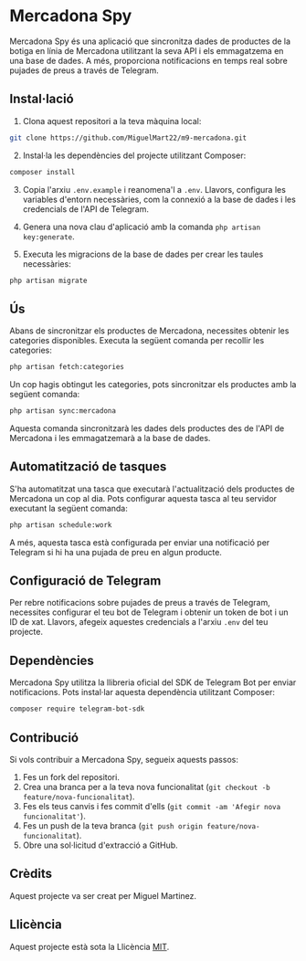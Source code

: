 # Mercadona Spy

Mercadona Spy és una aplicació que sincronitza dades de productes de la botiga en línia de Mercadona utilitzant la seva API i els emmagatzema en una base de dades. A més, proporciona notificacions en temps real sobre pujades de preus a través de Telegram.

## Instal·lació

1. Clona aquest repositori a la teva màquina local:

```bash
git clone https://github.com/MiguelMart22/m9-mercadona.git
```

2. Instal·la les dependències del projecte utilitzant Composer:

```bash
composer install
```

3. Copia l'arxiu `.env.example` i reanomena'l a `.env`. Llavors, configura les variables d'entorn necessàries, com la connexió a la base de dades i les credencials de l'API de Telegram.

4. Genera una nova clau d'aplicació amb la comanda `php artisan key:generate`.

5. Executa les migracions de la base de dades per crear les taules necessàries:

```bash
php artisan migrate
```

## Ús

Abans de sincronitzar els productes de Mercadona, necessites obtenir les categories disponibles. Executa la següent comanda per recollir les categories:

```bash
php artisan fetch:categories
```

Un cop hagis obtingut les categories, pots sincronitzar els productes amb la següent comanda:

```bash
php artisan sync:mercadona
```

Aquesta comanda sincronitzarà les dades dels productes des de l'API de Mercadona i les emmagatzemarà a la base de dades.

## Automatització de tasques

S'ha automatitzat una tasca que executarà l'actualització dels productes de Mercadona un cop al dia. Pots configurar aquesta tasca al teu servidor executant la següent comanda:

```bash
php artisan schedule:work
```

A més, aquesta tasca està configurada per enviar una notificació per Telegram si hi ha una pujada de preu en algun producte.

## Configuració de Telegram

Per rebre notificacions sobre pujades de preus a través de Telegram, necessites configurar el teu bot de Telegram i obtenir un token de bot i un ID de xat. Llavors, afegeix aquestes credencials a l'arxiu `.env` del teu projecte.

## Dependències

Mercadona Spy utilitza la llibreria oficial del SDK de Telegram Bot per enviar notificacions. Pots instal·lar aquesta dependència utilitzant Composer:

```bash
composer require telegram-bot-sdk
```

## Contribució

Si vols contribuir a Mercadona Spy, segueix aquests passos:

1. Fes un fork del repositori.
2. Crea una branca per a la teva nova funcionalitat (`git checkout -b feature/nova-funcionalitat`).
3. Fes els teus canvis i fes commit d'ells (`git commit -am 'Afegir nova funcionalitat'`).
4. Fes un push de la teva branca (`git push origin feature/nova-funcionalitat`).
5. Obre una sol·licitud d'extracció a GitHub.

## Crèdits

Aquest projecte va ser creat per Miguel Martinez.

## Llicència

Aquest projecte està sota la Llicència [MIT](https://opensource.org/licenses/MIT).
